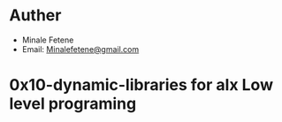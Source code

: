 # Auther

- Minale Fetene
- Email: Minalefetene@gmail.com


# 0x10-dynamic-libraries for alx Low level programing
